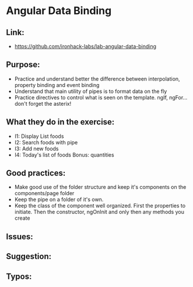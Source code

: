 # Angular Data Binding

## Link:
  - https://github.com/ironhack-labs/lab-angular-data-binding

## Purpose:
  - Practice and understand better the difference between interpolation, property binding and event binding
  - Understand that main utility of pipes is to format data on the fly
  - Practice directives to control what is seen on the template. ngIf, ngFor... don't forget the asterix!

## What they do in the exercise:
  - I1: Display List foods
  - I2: Search foods with pipe
  - I3: Add new foods
  - I4: Today's list of foods
  Bonus: quantities

## Good practices:
  - Make good use of the folder structure and keep it's components on the components/page folder
  - Keep the pipe on a folder of it's own.
  - Keep the class of the component well organized. First the properties to initiate. Then the constructor, ngOnInit and only then any methods you create
  
## Issues:

## Suggestion:

## Typos:
